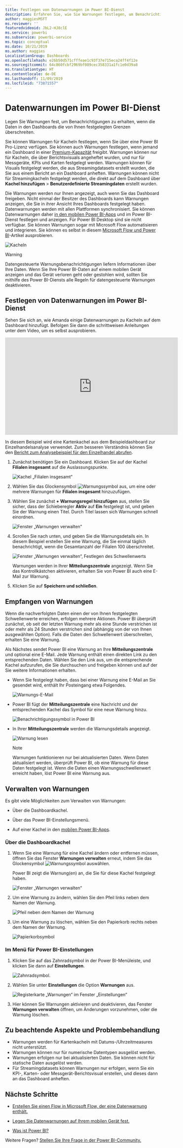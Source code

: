 ```yaml
---
title: Festlegen von Datenwarnungen im Power BI-Dienst
description: Erfahren Sie, wie Sie Warnungen festlegen, um Benachrichtigungen zu erhalten, wenn die Daten in den Dashboards die von Ihnen im Microsoft Power BI-Dienst festgelegten Grenzen überschreiten.
author: maggiesMSFT
ms.reviewer: ''
featuredvideoid: JbL2-HJ8clE
ms.service: powerbi
ms.subservice: powerbi-service
ms.topic: conceptual
ms.date: 10/21/2019
ms.author: maggies
LocalizationGroup: Dashboards
ms.openlocfilehash: e26b50d571cfffeae1c93f37e715eca24ff4f12e
ms.sourcegitcommit: 64c860fcbf2969bf089cec358331a1fc1e0d39a8
ms.translationtype: HT
ms.contentlocale: de-DE
ms.lasthandoff: 11/09/2019
ms.locfileid: "73871557"
---
```

# <a name="data-alerts-in-the-power-bi-service"></a>Datenwarnungen im Power BI-Dienst

Legen Sie Warnungen fest, um Benachrichtigungen zu erhalten, wenn die Daten in den Dashboards die von Ihnen festgelegten Grenzen überschreiten.

Sie können Warnungen für Kacheln festlegen, wenn Sie über eine Power BI Pro-Lizenz verfügen. Sie können auch Warnungen festlegen, wenn jemand ein Dashboard in einer [Premium-Kapazität](service-premium-what-is.md) freigibt. Warnungen können nur für Kacheln, die über Berichtsvisuals angeheftet wurden, und nur für Messgeräte, KPIs und Karten festgelegt werden. Warnungen können für Visuals festgelegt werden, die aus Streamingdatasets erstellt wurden, die Sie aus einem Bericht an ein Dashboard anheften. Warnungen können nicht für Streamingkacheln festgelegt werden, die direkt auf dem Dashboard über **Kachel hinzufügen** > **Benutzerdefinierte Streamingdaten** erstellt wurden.

Die Warnungen werden nur Ihnen angezeigt, auch wenn Sie das Dashboard freigeben. Nicht einmal der Besitzer des Dashboards kann Warnungen anzeigen, die Sie in ihrer Ansicht Ihres Dashboards festgelegt haben. Datenwarnungen werden mit allen Plattformen synchronisiert. Sie können Datenwarnungen daher [in den mobilen Power BI-Apps](consumer/mobile/mobile-set-data-alerts-in-the-mobile-apps.md) und im Power BI-Dienst festlegen und anzeigen. Für Power BI Desktop sind sie nicht verfügbar. Sie können Warnungen sogar mit Microsoft Flow automatisieren und integrieren. Sie können es selbst in diesem [Microsoft Flow und Power BI](service-flow-integration.md)-Artikel ausprobieren.

![Kacheln](media/service-set-data-alerts/powerbi-alert-types-new.png)

> [!WARNING]
> Datengesteuerte Warnungsbenachrichtigungen liefern Informationen über Ihre Daten. Wenn Sie Ihre Power BI-Daten auf einem mobilen Gerät anzeigen und das Gerät verloren geht oder gestohlen wird, sollten Sie mithilfe des Power BI-Diensts alle Regeln für datengesteuerte Warnungen deaktivieren.

## <a name="set-data-alerts-in-the-power-bi-service"></a>Festlegen von Datenwarnungen im Power BI-Dienst

Sehen Sie sich an, wie Amanda einige Datenwarnungen zu Kacheln auf dem Dashboard hinzufügt. Befolgen Sie dann die schrittweisen Anleitungen unter dem Video, um es selbst ausprobieren.

<iframe width="560" height="315" src="https://www.youtube.com/embed/JbL2-HJ8clE" frameborder="0" allowfullscreen></iframe>

In diesem Beispiel wird eine Kartenkachel aus dem Beispieldashboard zur Einzelhandelsanalyse verwendet. Zum besseren Verständnis können Sie den [Bericht zum Analysebeispiel für den Einzelhandel abrufen](sample-retail-analysis.md#get-the-content-pack-for-this-sample).

1. Zunächst benötigen Sie ein Dashboard. Klicken Sie auf der Kachel **Filialen insgesamt** auf die Auslassungspunkte.

   ![Kachel „Filialen insgesamt“](media/service-set-data-alerts/powerbi-card.png)

1. Wählen Sie das Glockensymbol ![Warnungssymbol](media/service-set-data-alerts/power-bi-bell-icon.png) aus, um eine oder mehrere Warnungen für **Filialen insgesamt** hinzuzufügen.

1. Wählen Sie zunächst **+ Warnungsregel hinzufügen** aus, stellen Sie sicher, dass der Schieberegler **Aktiv** auf **Ein** festgelegt ist, und geben Sie der Warnung einen Titel. Durch Titel lassen sich Warnungen schnell einordnen.

   ![Fenster „Warnungen verwalten“](media/service-set-data-alerts/powerbi-alert-title.png)

1. Scrollen Sie nach unten, und geben Sie die Warnungsdetails ein.  In diesem Beispiel erstellen Sie eine Warnung, die Sie einmal täglich benachrichtigt, wenn die Gesamtanzahl der Filialen 100 überschreitet.

   ![Fenster „Warnungen verwalten“, Festlegen des Schwellenwerts](media/service-set-data-alerts/power-bi-set-alert-details.png)

    Warnungen werden in Ihrer **Mitteilungszentrale** angezeigt. Wenn Sie das Kontrollkästchen aktivieren, erhalten Sie von Power BI auch eine E-Mail zur Warnung.

1. Klicken Sie auf **Speichern und schließen**.

## <a name="receiving-alerts"></a>Empfangen von Warnungen

Wenn die nachverfolgten Daten einen der von Ihnen festgelegten Schwellenwerte erreichen, erfolgen mehrere Aktionen. Power BI überprüft zunächst, ob seit der letzten Warnung mehr als eine Stunde verstrichen ist oder mehr als 24 Stunden verstrichen sind (abhängig von der von Ihnen ausgewählten Option). Falls die Daten den Schwellenwert überschreiten, erhalten Sie eine Warnung.

Als Nächstes sendet Power BI eine Warnung an Ihre **Mitteilungszentrale** und optional eine E-Mail. Jede Warnung enthält einen direkten Link zu den entsprechenden Daten. Wählen Sie den Link aus, um die entsprechende Kachel aufzurufen, die Sie durchsuchen und freigeben können und auf der Sie weitere Informationen erhalten.  

* Wenn Sie festgelegt haben, dass bei einer Warnung eine E-Mail an Sie gesendet wird, enthält Ihr Posteingang etwa Folgendes.

   ![Warnungs-E-Mail](media/service-set-data-alerts/powerbi-alerts-email.png)

* Power BI fügt der **Mitteilungszentrale** eine Nachricht und der entsprechenden Kachel das Symbol für eine neue Warnung hinzu.

   ![Benachrichtigungssymbol in Power BI](media/service-set-data-alerts/powerbi-alert-notifications.png)

* In Ihrer **Mitteilungszentrale** werden die Warnungsdetails angezeigt.

    ![Warnung lesen](media/service-set-data-alerts/powerbi-alert-notification.png)

   > [!NOTE]
   > Warnungen funktionieren nur bei aktualisierten Daten. Wenn Daten aktualisiert werden, überprüft Power BI, ob eine Warnung für diese Daten festgelegt ist. Wenn die Daten einen Warnungsschwellenwert erreicht haben, löst Power BI eine Warnung aus.

## <a name="managing-alerts"></a>Verwalten von Warnungen

Es gibt viele Möglichkeiten zum Verwalten von Warnungen:

* Über die Dashboardkachel.

* Über das Power BI-Einstellungsmenü.

* Auf einer Kachel in den [mobilen Power BI-Apps](consumer/mobile/mobile-set-data-alerts-in-the-mobile-apps.md).

### <a name="from-the-dashboard-tile"></a>Über die Dashboardkachel

1. Wenn Sie eine Warnung für eine Kachel ändern oder entfernen müssen, öffnen Sie das Fenster **Warnungen verwalten** erneut, indem Sie das Glockensymbol ![Warnungssymbol](media/service-set-data-alerts/power-bi-bell-icon.png) auswählen.

    Power BI zeigt die Warnung(en) an, die Sie für diese Kachel festgelegt haben.

    ![Fenster „Warnungen verwalten“](media/service-set-data-alerts/powerbi-see-alerts.png)

1. Um eine Warnung zu ändern, wählen Sie den Pfeil links neben dem Namen der Warnung.

    ![Pfeil neben dem Namen der Warnung](media/service-set-data-alerts/powerbi-see-alerts-arrow.png)

1. Um eine Warnung zu löschen, wählen Sie den Papierkorb rechts neben dem Namen der Warnung.

      ![Papierkorbsymbol](media/service-set-data-alerts/powerbi-see-alerts-delete.png)

### <a name="from-the-power-bi-settings-menu"></a>Im Menü für Power BI-Einstellungen

1. Klicken Sie auf das Zahnradsymbol in der Power BI-Menüleiste, und klicken Sie dann auf **Einstellungen**.

    ![Zahnradsymbol](media/service-set-data-alerts/powerbi-gear-icon.png).

1. Wählen Sie unter **Einstellungen** die Option **Warnungen** aus.

    ![Registerkarte „Warnungen“ im Fenster „Einstellungen“](media/service-set-data-alerts/powerbi-alert-settings.png)

1. Hier können Sie Warnungen aktivieren und deaktivieren, das Fenster **Warnungen verwalten** öffnen, um Änderungen vorzunehmen, oder die Warnung löschen.

## <a name="considerations-and-troubleshooting"></a>Zu beachtende Aspekte und Problembehandlung

* Warnungen werden für Kartenkacheln mit Datums-/Uhrzeitmeasures nicht unterstützt.
* Warnungen können nur für numerische Datentypen ausgelöst werden.
* Warnungen erfolgen nur bei aktualisierten Daten. Sie können nicht für statische Daten ausgelöst werden.
* Für Streamingdatasets können Warnungen nur erfolgen, wenn Sie ein KPI-, Karten- oder Messgerät-Berichtsvisual erstellen, und dieses dann an das Dashboard anheften.


## <a name="next-steps"></a>Nächste Schritte

* [Erstellen Sie einen Flow in Microsoft Flow, der eine Datenwarnung enthält.](service-flow-integration.md)

* [Legen Sie Datenwarnungen auf Ihrem mobilen Gerät fest.](consumer/mobile/mobile-set-data-alerts-in-the-mobile-apps.md)

* [Was ist Power BI?](fundamentals/power-bi-overview.md)

Weitere Fragen? [Stellen Sie Ihre Frage in der Power BI-Community.](https://community.powerbi.com/)
